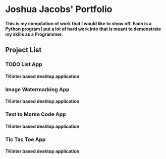 # Joshua Jacobs' Portfolio

#### This is my compilation of work that I would like to show off. Each is a Python program I put a lot of hard work into that is meant to demonstrate my skills as a Programmer.

## Project List

### TODO List App

#### TKinter based desktop application

### Image Watermarking App

#### TKinter based desktop application

### Text to Morse Code App

#### TKinter based desktop application

### Tic Tac Toe App

#### TKinter based desktop application